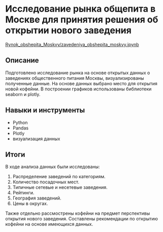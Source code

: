 # Исследование рынка общепита в Москве для принятия решения об открытии нового заведения

[Rynok_obshepita_Moskvy/zavedeniya_obshepita_moskvy.ipynb](Rynok_obshepita_Moskvy/zavedeniya_obshepita_moskvy.ipynb)

## Описание
Подготовлено исследование рынка на основе открытых данных о заведениях общественного питания Москвы, визуализированы полученные данные. На основе данных выбрано место для открытия новой кофейни. В построении графиков использованы библиотеки seaborn и plotly.

## Навыки и инструменты
- Python
- Pandas
- Plotly
- визуализация данных

## Итоги
В ходе анализа данных были исследованы:
1. Распределение заведений по категориям.
2. Количество посадочных мест.
3. Типичные сетевые и несетевые заведения.
4. Рейтинги.
5. География заведений.
6. Цены в округах.

Также отдельно рассмострены кофейни на предмет перспективы открытия нового заведения. Составлены рекомендации по открытию кофейни на основе имеющихся данных.
